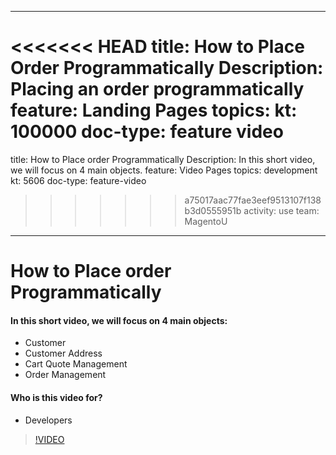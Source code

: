 
---
<<<<<<< HEAD
title: How to Place Order Programmatically
Description: Placing an order programmatically
feature: Landing Pages
topics:
kt: 100000
doc-type: feature video
=======
title: How to Place order Programmatically
Description: In this short video, we will focus on 4 main objects.
feature: Video Pages
topics: development
kt: 5606
doc-type: feature-video
>>>>>>> a75017aac77fae3eef9513107f138b3d0555951b
activity: use
team: MagentoU
---
# How to Place order Programmatically

#### In this short video, we will focus on 4 main objects:
* Customer
* Customer Address
* Cart Quote Management
* Order Management

#### Who is this video for?
* Developers

>[!VIDEO](https://video.tv.adobe.com/v/35772)

